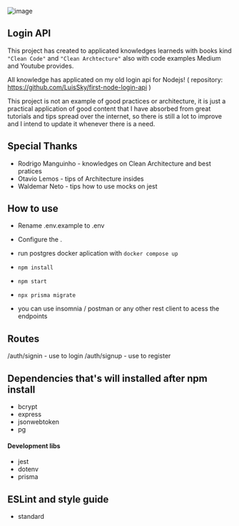 ![image](https://cdn.filestackcontent.com/sIllBRIqw6SDoeZddPA8)
## **Login API** ##

 This project has created to applicated knowledges learneds with books kind `"Clean Code"` and `"Clean Archtecture"` also with code examples Medium and Youtube provides.
 
 All knowledge has applicated on my old login api for Nodejs! ( repository: <https://github.com/LuisSky/first-node-login-api> )
 
 This project is not an example of good practices or architecture, it is just a practical application of good content that I have absorbed from great tutorials and tips spread over the internet, so there is still a lot to improve and I intend to update it whenever there is a need.
 
## **Special Thanks**

  - Rodrigo Manguinho - knowledges on Clean Architecture and best pratices
  - Otavio Lemos - tips of Architecture insides
  - Waldemar Neto - tips how to use mocks on jest

## **How to use**

- Rename .env.example to .env
- Configure the .
- run postgres docker aplication with  `docker compose up`
- `npm install`
- `npm start`
- `npx prisma migrate`

- you can use insomnia / postman or any other rest client to acess the endpoints

## **Routes**
/auth/signin - use to login 
/auth/signup - use to register 

## **Dependencies that's will installed after npm install**

- bcrypt
- express
- jsonwebtoken
- pg

#### **Development libs**
- jest 
- dotenv 
- prisma  
  
## **ESLint and style guide**  
- standard
